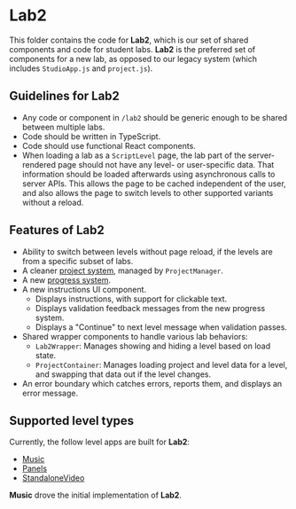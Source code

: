 # Lab2

This folder contains the code for **Lab2**, which is our set of shared components and code for student labs. **Lab2** is the preferred set of components for a new lab, as opposed to our legacy system (which includes `StudioApp.js` and `project.js`).

## Guidelines for **Lab2**
- Any code or component in `/lab2` should be generic enough to be shared between multiple labs.
- Code should be written in TypeScript.
- Code should use functional React components.
- When loading a lab as a `ScriptLevel` page, the lab part of the server-rendered page should not have any level- or user-specific data. That information should be loaded afterwards using asynchronous calls to server APIs. This allows the page to be cached independent of the user, and also allows the page to switch levels to other supported variants without a reload.

## Features of **Lab2**
- Ability to switch between levels without page reload, if the levels are from a specific subset of labs.
- A cleaner [project system](./projects/), managed by `ProjectManager`.
- A new [progress system](./progress/).
- A new instructions UI component.
  - Displays instructions, with support for clickable text.
  - Displays validation feedback messages from the new progress system.
  - Displays a "Continue" to next level message when validation passes.
- Shared wrapper components to handle various lab behaviors:
  - `Lab2Wrapper`: Manages showing and hiding a level based on load state.
  - `ProjectContainer`: Manages loading project and level data for a level, and swapping that data out if the level changes.
- An error boundary which catches errors, reports them, and displays an error message.

## Supported level types

Currently, the follow level apps are built for **Lab2**:
- [Music](../music/)
- [Panels](../panels/)
- [StandaloneVideo](../standaloneVideo)

**Music** drove the initial implementation of **Lab2**.
